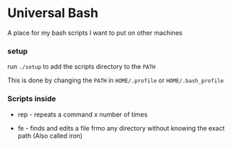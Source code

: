 # Universal Bash
   
A place for my bash scripts I want to put on other machines
   
### setup
   
run `./setup` to add the scripts directory to the `PATH`

This is done by changing the `PATH` in `HOME/.profile` or `HOME/.bash_profile`

### Scripts inside

 - rep - repeats a command x number of times

 - fe - finds and edits a file frmo any directory without knowing the exact path (Also called iron)
